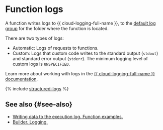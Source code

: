 # Function logs

A function writes logs to {{ cloud-logging-full-name }}, to the [default log group](../../logging/concepts/log-group.md) for the folder where the function is located.

There are two types of logs:
* Automatic: Logs of requests to functions.
* Custom: Logs that custom code writes to the standard output (`stdout`) and standard error output (`stderr`). The minimum logging level of custom logs is `UNSPECIFIED`.

Learn more about working with logs in the [{{ cloud-logging-full-name }} documentation](../../logging/).

{% include [structured-logs](../../_includes/functions/structured-logs.md) %}

## See also {#see-also}

* [Writing data to the execution log. Function examples.](../operations/function/logs-write.md)
* [Builder. Logging.](./builder.md)

